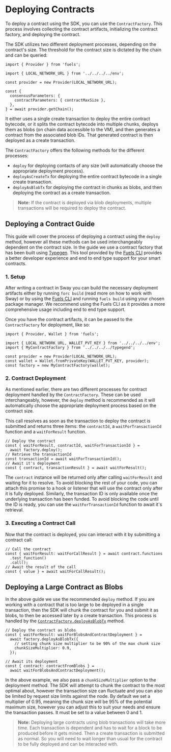 <script setup>
  import { data } from '../../versions.data'
  const { forc } = data
  const indexUrl = `https://docs.fuel.network/docs/sway/introduction/`
  const jsonAbiUrl = `https://docs.fuel.network/docs/sway/introduction/sway_quickstart/`
</script>

# Deploying Contracts

To deploy a contract using the SDK, you can use the `ContractFactory`. This process involves collecting the contract artifacts, initializing the contract factory, and deploying the contract.

The SDK utilizes two different deployment processes, depending on the contract's size. The threshold for the contract size is dictated by the chain and can be queried:

```
import { Provider } from 'fuels';

import { LOCAL_NETWORK_URL } from '../../../../env';

const provider = new Provider(LOCAL_NETWORK_URL);

const {
  consensusParameters: {
    contractParameters: { contractMaxSize },
  },
} = await provider.getChain();
```

It either uses a single create transaction to deploy the entire contract bytecode, or it splits the contract bytecode into multiple chunks, deploys them as blobs (on chain data accessible to the VM), and then generates a contract from the associated blob IDs. That generated contract is then deployed as a create transaction.

The `ContractFactory` offers the following methods for the different processes:

- `deploy` for deploying contacts of any size (will automatically choose the appropriate deployment process).
- `deployAsCreateTx` for deploying the entire contract bytecode in a single create transaction.
- `deployAsBlobTx` for deploying the contract in chunks as blobs, and then deploying the contract as a create transaction.

> **Note:** If the contract is deployed via blob deployments, multiple transactions will be required to deploy the contract.

## Deploying a Contract Guide

This guide will cover the process of deploying a contract using the `deploy` method, however all these methods can be used interchangeably dependent on the contract size. In the guide we use a contract factory that has been built using [Typegen](../fuels-cli/abi-typegen.md). This tool provided by the [Fuels CLI](../fuels-cli/index.md) provides a better developer experience and end to end type support for your smart contracts.

### 1. Setup

After writing a contract in Sway you can build the necessary deployment artifacts either by running `forc build` (<a :href="indexUrl" target="_blank" rel="noreferrer">read more</a> on how to work with Sway) or by using the [Fuels CLI](../fuels-cli/index.md) and running `fuels build` using your chosen package manager. We recommend using the Fuels CLI as it provides a more comprehensive usage including end to end type support.

Once you have the contract artifacts, it can be passed to the `ContractFactory` for deployment, like so:

```
import { Provider, Wallet } from 'fuels';

import { LOCAL_NETWORK_URL, WALLET_PVT_KEY } from '../../../../env';
import { MyContractFactory } from '../../../../typegend';

const provider = new Provider(LOCAL_NETWORK_URL);
const wallet = Wallet.fromPrivateKey(WALLET_PVT_KEY, provider);
const factory = new MyContractFactory(wallet);
```

### 2. Contract Deployment

As mentioned earlier, there are two different processes for contract deployment handled by the `ContractFactory`. These can be used interchangeably, however, the `deploy` method is recommended as it will automatically choose the appropriate deployment process based on the contract size.

This call resolves as soon as the transaction to deploy the contract is submitted and returns three items: the `contractId`, a `waitForTransactionId` function and a `waitForResult` function.

```
// Deploy the contract
const { waitForResult, contractId, waitForTransactionId } =
  await factory.deploy();
// Retrieve the transactionId
const transactionId = await waitForTransactionId();
// Await it's deployment
const { contract, transactionResult } = await waitForResult();
```

The `contract` instance will be returned only after calling `waitForResult` and waiting for it to resolve. To avoid blocking the rest of your code, you can attach this promise to a hook or listener that will use the contract only after it is fully deployed. Similarly, the transaction ID is only available once the underlying transaction has been funded. To avoid blocking the code until the ID is ready, you can use the `waitForTransactionId` function to await it's retrieval.

### 3. Executing a Contract Call

Now that the contract is deployed, you can interact with it by submitting a contract call:

```
// Call the contract
const { waitForResult: waitForCallResult } = await contract.functions
  .test_function()
  .call();
// Await the result of the call
const { value } = await waitForCallResult();
```

## Deploying a Large Contract as Blobs

In the above guide we use the recommended `deploy` method. If you are working with a contract that is too large to be deployed in a single transaction, then the SDK will chunk the contract for you and submit it as blobs, to then be accessed later by a create transaction. This process is handled by the [`ContractFactory.deployAsBlobTx`](DOCS_API_URL/classes/_fuel_ts_contract.index.ContractFactory.html#deployAsBlobTx) method.

```
// Deploy the contract as blobs
const { waitForResult: waitForBlobsAndContractDeployment } =
  await factory.deployAsBlobTx({
    // setting chunk size multiplier to be 90% of the max chunk size
    chunkSizeMultiplier: 0.9,
  });

// Await its deployment
const { contract: contractFromBlobs } =
  await waitForBlobsAndContractDeployment();
```

In the above example, we also pass a `chunkSizeMultiplier` option to the deployment method. The SDK will attempt to chunk the contract to the most optimal about, however the transaction size can fluctuate and you can also be limited by request size limits against the node. By default we set a multiplier of 0.95, meaning the chunk size will be 95% of the potential maximum size, however you can adjust this to suit your needs and ensure the transaction passes. It must be set to a value between 0 and 1.

> **Note:** Deploying large contracts using blob transactions will take more time. Each transaction is dependent and has to wait for a block to be produced before it gets mined. Then a create transaction is submitted as normal. So you will need to wait longer than usual for the contract to be fully deployed and can be interacted with.

